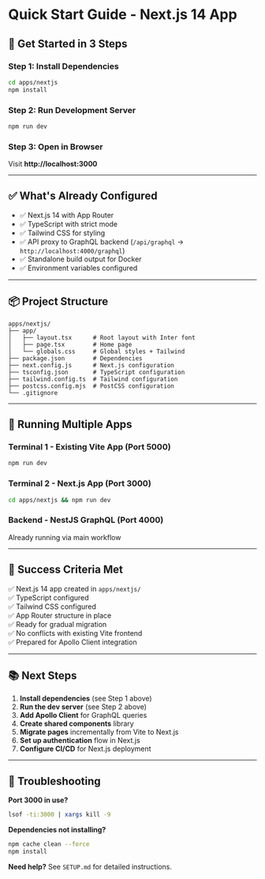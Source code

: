 # Quick Start Guide - Next.js 14 App

## 🚀 Get Started in 3 Steps

### Step 1: Install Dependencies
```bash
cd apps/nextjs
npm install
```

### Step 2: Run Development Server
```bash
npm run dev
```

### Step 3: Open in Browser
Visit **http://localhost:3000**

---

## ✅ What's Already Configured

- ✅ Next.js 14 with App Router
- ✅ TypeScript with strict mode  
- ✅ Tailwind CSS for styling
- ✅ API proxy to GraphQL backend (`/api/graphql` → `http://localhost:4000/graphql`)
- ✅ Standalone build output for Docker
- ✅ Environment variables configured

---

## 📦 Project Structure

```
apps/nextjs/
├── app/
│   ├── layout.tsx      # Root layout with Inter font
│   ├── page.tsx        # Home page
│   └── globals.css     # Global styles + Tailwind
├── package.json        # Dependencies
├── next.config.js      # Next.js configuration
├── tsconfig.json       # TypeScript configuration
├── tailwind.config.ts  # Tailwind configuration
├── postcss.config.mjs  # PostCSS configuration
└── .gitignore
```

---

## 🔧 Running Multiple Apps

### Terminal 1 - Existing Vite App (Port 5000)
```bash
npm run dev
```

### Terminal 2 - Next.js App (Port 3000)
```bash
cd apps/nextjs && npm run dev
```

### Backend - NestJS GraphQL (Port 4000)
Already running via main workflow

---

## 🎯 Success Criteria Met

✅ Next.js 14 app created in `apps/nextjs/`  
✅ TypeScript configured  
✅ Tailwind CSS configured  
✅ App Router structure in place  
✅ Ready for gradual migration  
✅ No conflicts with existing Vite frontend  
✅ Prepared for Apollo Client integration  

---

## 📚 Next Steps

1. **Install dependencies** (see Step 1 above)
2. **Run the dev server** (see Step 2 above)
3. **Add Apollo Client** for GraphQL queries
4. **Create shared components** library
5. **Migrate pages** incrementally from Vite to Next.js
6. **Set up authentication** flow in Next.js
7. **Configure CI/CD** for Next.js deployment

---

## 🐛 Troubleshooting

**Port 3000 in use?**
```bash
lsof -ti:3000 | xargs kill -9
```

**Dependencies not installing?**
```bash
npm cache clean --force
npm install
```

**Need help?**
See `SETUP.md` for detailed instructions.
